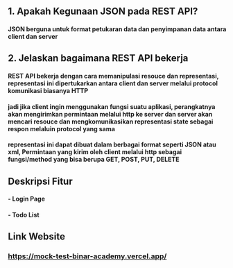 ## 1. Apakah Kegunaan JSON pada REST API?
#### JSON berguna untuk format petukaran data dan penyimpanan data antara client dan server

## 2. Jelaskan bagaimana REST API bekerja
#### REST API bekerja dengan cara memanipulasi resouce dan representasi, representasi ini dipertukarkan antara client dan server melalui protocol komunikasi biasanya HTTP

#### jadi jika client ingin menggunakan fungsi suatu aplikasi, perangkatnya akan mengirimkan permintaan melalui http ke server dan server akan mencari resouce dan mengkomunikasikan representasi state sebagai respon melaluin protocol yang sama

#### representasi ini dapat dibuat dalam berbagai format seperti JSON atau xml, Permintaan yang kirim oleh client melalui http sebagai fungsi/method yang bisa berupa GET, POST, PUT, DELETE

## Deskripsi Fitur
#### - Login Page
#### - Todo List

## Link Website
### https://mock-test-binar-academy.vercel.app/
